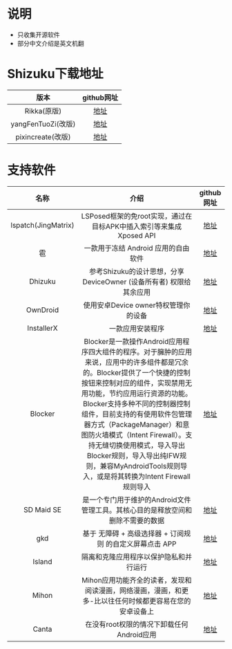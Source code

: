 # 说明
- 只收集开源软件
- 部分中文介绍是英文机翻



# Shizuku下载地址
| 版本 | github网址 |
| :-----------: | :-----------: |
| Rikka(原版) | [地址](https://github.com/RikkaApps/Shizuku) |
| yangFenTuoZi(改版) | [地址](https://github.com/yangFenTuoZi/Shizuku) |
| pixincreate(改版) | [地址](https://github.com/pixincreate/Shizuku) |


# 支持软件
| 名称 | 介绍 | github网址 |
| :-----------: | :-----------: | :-----------: |
| lspatch(JingMatrix) | LSPosed框架的免root实现，通过在目标APK中插入索引等来集成Xposed API | [地址](https://github.com/JingMatrix/LSPatch) |
| 雹 | 一款用于冻结 Android 应用的自由软件 | [地址](https://github.com/aistra0528/Hail) |
| Dhizuku | 参考Shizuku的设计思想，分享 DeviceOwner (设备所有者) 权限给其余应用 | [地址](https://github.com/iamr0s/Dhizuku) |
| OwnDroid | 使用安卓Device owner特权管理你的设备 | [地址](https://github.com/BinTianqi/OwnDroid) |
| InstallerX | 一款应用安装程序 | [地址](https://github.com/iamr0s/InstallerX) |
| Blocker | Blocker是一款操作Android应用程序四大组件的程序。对于臃肿的应用来说，应用中的许多组件都是冗余的。Blocker提供了一个快捷的控制按钮来控制对应的组件，实现禁用无用功能，节约应用运行资源的功能。 Blocker支持多种不同的控制器控制组件，目前支持的有使用软件包管理器方式（PackageManager）和意图防火墙模式（Intent Firewall）。支持无缝切换使用模式，导入导出Blocker规则，导入导出纯IFW规则，兼容MyAndroidTools规则导入，或是将其转换为Intent Firewall规则导入 | [地址](https://github.com/lihenggui/blocker) |
| SD Maid SE | 是一个专门用于维护的Android文件管理工具。其核心目的是释放空间和删除不需要的数据 | [地址](https://github.com/d4rken-org/sdmaid-se) |
| gkd | 基于 无障碍 + 高级选择器 + 订阅规则 的自定义屏幕点击 APP | [地址](https://github.com/gkd-kit/gkd) |
| Island | 隔离和克隆应用程序以保护隐私和并行运行 | [地址](https://github.com/oasisfeng/island) |
| Mihon | Mihon应用功能齐全的读者，发现和阅读漫画，网络漫画，漫画，和更多-比以往任何时候都更容易在您的安卓设备上 | [地址](https://github.com/mihonapp/mihon) |
| Canta | 在没有root权限的情况下卸载任何Android应用 | [地址](https://github.com/samolego/Canta) |
